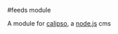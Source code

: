 [node]: http://nodejs.org
[calipso]: http://calip.so

#feeds module

A module for [calipso][calipso], a [node.js][node] cms
